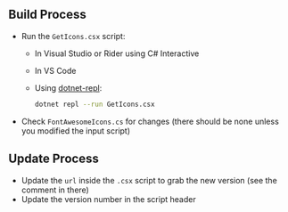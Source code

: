 ﻿## Build Process

- Run the `GetIcons.csx` script:
  - In Visual Studio or Rider using C# Interactive
  - In VS Code
  - Using [dotnet-repl](https://github.com/jonsequitur/dotnet-repl):

    ```bash
    dotnet repl --run GetIcons.csx 
    ```

- Check `FontAwesomeIcons.cs` for changes (there should be none unless you modified the input script)

## Update Process

- Update the `url` inside the `.csx` script to grab the new version (see the comment in there)
- Update the version number in the script header